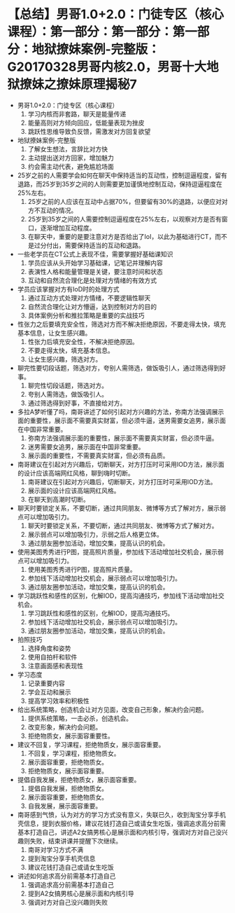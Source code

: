 # 【总结】男哥1.0+2.0：门徒专区（核心课程）：第一部分：第一部分：第一部分：地狱撩妹案例-完整版：G20170328男哥内核2.0，男哥十大地狱撩妹之撩妹原理揭秘7

-   男哥1.0+2.0：门徒专区（核心课程）
    1.  学习内核而非套路，聊天是能量传递
    2.  能量高则对方倾向回应，低能量表现为挫皮
    3.  跳跃性思维导致负反馈，需激发对方回复欲望
-   地狱撩妹案例-完整版
    1.  了解女生想法，言辞比对方快
    2.  主动提出送对方回家，增加魅力
    3.  约会需主动代表，避免尴尬场面
-   25岁之前的人需要学会如何在聊天中保持适当的互动性，控制逗逼程度，留有退路，而25岁到35岁之间的人则需要更加谨慎地控制互动，保持逗逼程度在25%左右。
    1.  25岁之前的人应该在互动中占据70%，但要留有30%的退路，以便应对对方不互动的情况。
    2.  25岁到35岁之间的人需要控制逗逼程度在25%左右，以观察对方是否有窗口，逐渐增加互动程度。
    3.  在聊天中，重要的是要注意对方是否给出了IoI，以此为基础进行CT，而不是过分付出，需要保持适当的互动和退路。
-   一些老学员在CT公式上表现不佳，需要掌握好基础课知识
    1.  学员应该从头开始学习基础课，记笔记并理解内容
    2.  表演性人格和能量管理是关键，要注意时间和状态
    3.  互动和自然流合理化是处理对方情绪的有效方式
-   学员应该掌握对方有IoD时的处理方式
    1.  通过互动方式处理对方情绪，不要逻辑性聊天
    2.  自然流合理化让对方懵逼，达到控制对方的目的
    3.  具体案例分析和推拉策略是重要的实战技巧
-   性张力之后要填充安全性，筛选对方而不解决拒绝原因，不要走得太快，填充基本信息，让女生感兴趣。
    1.  性张力后填充安全性，不解决拒绝原因。
    2.  不要走得太快，填充基本信息。
    3.  让女生感兴趣，筛选对方。
-   聊完性要切段话题，筛选对方，夸别人需筛选，做饭吸引人，通过筛选得到好事。
    1.  聊完性切段话题，筛选对方。
    2.  夸别人需筛选，做饭吸引人。
    3.  通过筛选得到好事，不直接给对方。
-   多拉A梦听懂了吗，南哥讲述了如何引起对方兴趣的方法，弥南方法强调展示面的重要性，展示面不需要真实财富，但必须牛逼，迷男需要女追男，展示面在中国非常重要。
    1.  弥南方法强调展示面的重要性，展示面不需要真实财富，但必须牛逼。
    2.  迷男需要女追男，展示面在中国非常重要。
    3.  展示面的重要性，不需要真实财富，但必须有品质。
-   南哥建议在引起对方兴趣后，切断聊天，对方打压时可采用IOD方法，展示面的设计应该高端网红风格，聊到嗨时切断。
    1.  南哥建议在引起对方兴趣后，切断聊天，对方打压时可采用IOD方法。
    2.  展示面的设计应该高端网红风格。
    3.  在聊天到高潮时切断。
-   聊天时要锁定关系，不要切断，通过共同朋友、微博等方式了解对方，展示弱点可以增加吸引力。
    1.  聊天时要锁定关系，不要切断，通过共同朋友、微博等方式了解对方。
    2.  展示弱点可以增加吸引力，示弱之后人格更立体。
    3.  通过朋友圈参加活动，增加交集，提高认识的机会。
-   使用美图秀秀进行P图，提高照片质量，参加线下活动增加社交机会，展示弱点可以增加吸引力。
    1.  使用美图秀秀进行P图，提高照片质量。
    2.  参加线下活动增加社交机会，展示弱点可以增加吸引力。
    3.  通过朋友圈参加活动，增加交集，提高认识的机会。
-   学习跳跃性和感性的区别，化解IOD，提高沟通技巧，参加线下活动增加社交机会。
    1.  学习跳跃性和感性的区别，化解IOD，提高沟通技巧。
    2.  参加线下活动增加社交机会，展示弱点可以增加吸引力。
    3.  通过朋友圈参加活动，增加交集，提高认识的机会。
-   拍照技巧
    1.  选择角度和姿势
    2.  使用自拍杆和软件
    3.  注意画面感和表现性
-   学习态度
    1.  记录重要内容
    2.  学会互动和展示
    3.  提高学习效率和积极性
-   给出系统策略，创造机会让对方见面，改变自己形象，解决约会问题。
    1.  提供系统策略，一击必杀，创造机会。
    2.  改变形象，解决约会问题。
    3.  拒绝物质女，展示面容重要性。
-   建议不回复，学习课程，拒绝物质女，展示面容重要。
    1.  不回复，学习课程，拒绝物质女。
    2.  展示面容重要，拒绝物质女。
    3.  拒绝物质女，展示面容重要。
-   提倡自我发展，拒绝物质女，展示面容重要。
    1.  提倡自我发展，拒绝物质女。
    2.  展示面容重要，拒绝物质女。
    3.  自我发展，展示面容重要。
-   南哥感到气愤，认为对方的学习方式没有意义，失联已久，收到淘宝分享手机壳信息，提到衣服价格，建议花钱打造自己或请女生吃饭，强调追求高分前需基本打造自己，讲述A2女搞男核心是展示面和内核引导，强调对方对自己没兴趣则失败，结束讲课并提醒下次继续。 
    1.  南哥对学习方式不满
    2.  提到淘宝分享手机壳信息
    3.  建议花钱打造自己或请女生吃饭
-   讲述如何追求高分前需基本打造自己
    1.  强调追求高分前需基本打造自己
    2.  提到A2女搞男核心是展示面和内核引导
    3.  强调对方对自己没兴趣则失败
